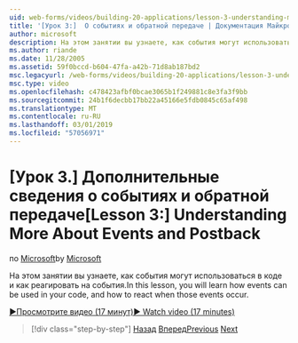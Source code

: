 ```yaml
---
uid: web-forms/videos/building-20-applications/lesson-3-understanding-more-about-events-and-postback
title: '[Урок 3:]  О событиях и обратной передаче | Документация Майкрософт'
author: microsoft
description: На этом занятии вы узнаете, как события могут использоваться в коде и как реагировать на события.
ms.author: riande
ms.date: 11/28/2005
ms.assetid: 59f0bccd-b604-47fa-a42b-71d8ab187bd2
msc.legacyurl: /web-forms/videos/building-20-applications/lesson-3-understanding-more-about-events-and-postback
msc.type: video
ms.openlocfilehash: c478423afbf0bcae3065b1f249881c8e3fa3f9bb
ms.sourcegitcommit: 24b1f6decbb17bb22a45166e5fdb0845c65af498
ms.translationtype: MT
ms.contentlocale: ru-RU
ms.lasthandoff: 03/01/2019
ms.locfileid: "57056971"
---
```

<a name="lesson-3--understanding-more-about-events-and-postback"></a><span data-ttu-id="e2974-103">[Урок 3.] Дополнительные сведения о событиях и обратной передаче</span><span class="sxs-lookup"><span data-stu-id="e2974-103">[Lesson 3:]  Understanding More About Events and Postback</span></span>
====================
<span data-ttu-id="e2974-104">по [Microsoft](https://github.com/microsoft)</span><span class="sxs-lookup"><span data-stu-id="e2974-104">by [Microsoft](https://github.com/microsoft)</span></span>

<span data-ttu-id="e2974-105">На этом занятии вы узнаете, как события могут использоваться в коде и как реагировать на события.</span><span class="sxs-lookup"><span data-stu-id="e2974-105">In this lesson, you will learn how events can be used in your code, and how to react when those events occur.</span></span>

[<span data-ttu-id="e2974-106">&#9654;Просмотрите видео (17 минут)</span><span class="sxs-lookup"><span data-stu-id="e2974-106">&#9654; Watch video (17 minutes)</span></span>](https://channel9.msdn.com/Blogs/ASP-NET-Site-Videos/lesson-3-understanding-more-about-events-and-postback)

> [!div class="step-by-step"]
> <span data-ttu-id="e2974-107">[Назад](lesson-2-creating-a-web-forms-user-interface.md)
> [Вперед](lesson-4-understanding-web-application-state.md)</span><span class="sxs-lookup"><span data-stu-id="e2974-107">[Previous](lesson-2-creating-a-web-forms-user-interface.md)
[Next](lesson-4-understanding-web-application-state.md)</span></span>
